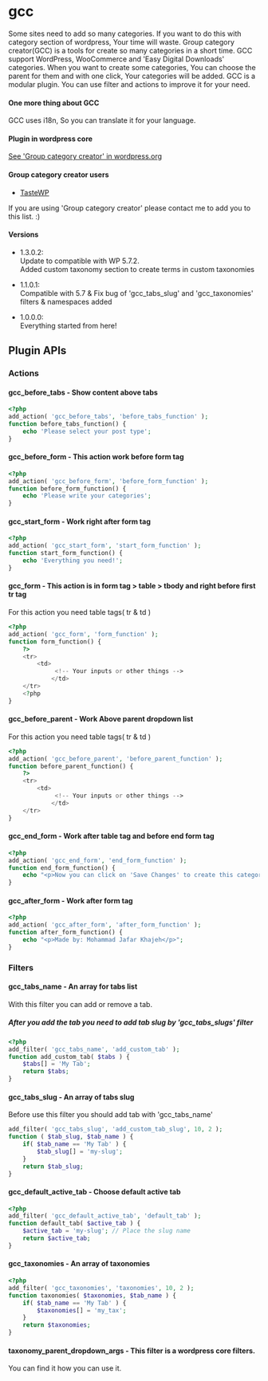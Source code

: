 # gcc

Some sites need to add so many categories. If you want to do this with category section of wordpress, Your time will waste.
Group category creator(GCC) is a tools for create so many categories in a short time. GCC support WordPress, WooCommerce and 'Easy Digital Downloads' categories.
When you want to create some categories, You can choose the parent for them and with one click, Your categories will be added.
GCC is a modular plugin. You can use filter and actions to improve it for your need.

#### One more thing about GCC

GCC uses i18n, So you can translate it for your language.

#### Plugin in wordpress core
[See 'Group category creator' in wordpress.org](https://wordpress.org/plugins/group-category-creator)

#### Group category creator users
- [TasteWP](https://tastewp.com/)

If you are using 'Group category creator' please contact me to add you to this list. :)

#### Versions
- 1.3.0.2:<br>
Update to compatible with WP 5.7.2.<br>
Added custom taxonomy section to create terms in custom taxonomies

- 1.1.0.1:<br>
Compatible with 5.7 & Fix bug of 'gcc_tabs_slug' and 'gcc_taxonomies' filters & namespaces added<br>

- 1.0.0.0:<br>
Everything started from here!

## Plugin APIs

### Actions

#### gcc_before_tabs - Show content above tabs
```php
<?php
add_action( 'gcc_before_tabs', 'before_tabs_function' );
function before_tabs_function() {
	echo 'Please select your post type';
}

```

#### gcc_before_form - This action work before form tag
```php
<?php
add_action( 'gcc_before_form', 'before_form_function' );
function before_form_function() {
	echo 'Please write your categories';
}

```

#### gcc_start_form - Work right after form tag
```php
<?php
add_action( 'gcc_start_form', 'start_form_function' );
function start_form_function() {
	echo 'Everything you need!';
}

```

#### gcc_form - This action is in form tag > table > tbody and right before first tr tag
For this action you need table tags( tr & td )
```php
<?php
add_action( 'gcc_form', 'form_function' );
function form_function() {
	?>
	<tr>
		<td>
			 <!-- Your inputs or other things --> 
			</td>
	</tr>
	<?php
}

```

#### gcc_before_parent - Work Above parent dropdown list
For this action you need table tags( tr & td )
```php
<?php
add_action( 'gcc_before_parent', 'before_parent_function' );
function before_parent_function() {
	?>
	<tr>
		<td>
			 <!-- Your inputs or other things --> 
			</td>
	</tr>
}

```

#### gcc_end_form - Work after table tag and before end form tag
```php
<?php
add_action( 'gcc_end_form', 'end_form_function' );
function end_form_function() {
	echo "<p>Now you can click on 'Save Changes' to create this categories</p>";
}
```

#### gcc_after_form - Work after form tag
```php
<?php
add_action( 'gcc_after_form', 'after_form_function' );
function after_form_function() {
	echo "<p>Made by: Mohammad Jafar Khajeh</p>";
}
```

### Filters

#### gcc_tabs_name - An array for tabs list
With this filter you can add or remove a tab.
##### After you add the tab you need to add tab slug by 'gcc_tabs_slugs' filter
```php
<?php
add_filter( 'gcc_tabs_name', 'add_custom_tab' );
function add_custom_tab( $tabs ) {
	$tabs[] = 'My Tab';
	return $tabs;
}
```

#### gcc_tabs_slug - An array of tabs slug
Before use this filter you should add tab with 'gcc_tabs_name'
```php
add_filter( 'gcc_tabs_slug', 'add_custom_tab_slug', 10, 2 );
function ( $tab_slug, $tab_name ) {
	if( $tab_name == 'My Tab' ) {
		$tab_slug[] = 'my-slug';
	}
	return $tab_slug;
}
```

#### gcc_default_active_tab - Choose default active tab
```php
<?php
add_filter( 'gcc_default_active_tab', 'default_tab' );
function default_tab( $active_tab ) {
	$active_tab = 'my-slug'; // Place the slug name
	return $active_tab;
}
```

#### gcc_taxonomies - An array of taxonomies
```php
<?php
add_filter( 'gcc_taxonomies', 'taxonomies', 10, 2 );
function taxonomies( $taxonomies, $tab_name ) {
	if( $tab_name == 'My Tab' ) {
		$taxonomies[] = 'my_tax';
	}
	return $taxonomies;
}
```

#### taxonomy_parent_dropdown_args - This filter is a wordpress core filters.
You can find it how you can use it.

